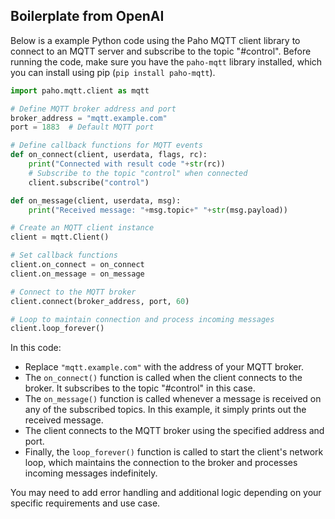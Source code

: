 ## Boilerplate from OpenAI

Below is a example Python code using the Paho MQTT client library to connect to an MQTT server and subscribe to the topic "#control". Before running the code, make sure you have the `paho-mqtt` library installed, which you can install using pip (`pip install paho-mqtt`).

```python
import paho.mqtt.client as mqtt

# Define MQTT broker address and port
broker_address = "mqtt.example.com"
port = 1883  # Default MQTT port

# Define callback functions for MQTT events
def on_connect(client, userdata, flags, rc):
    print("Connected with result code "+str(rc))
    # Subscribe to the topic "control" when connected
    client.subscribe("control")

def on_message(client, userdata, msg):
    print("Received message: "+msg.topic+" "+str(msg.payload))

# Create an MQTT client instance
client = mqtt.Client()

# Set callback functions
client.on_connect = on_connect
client.on_message = on_message

# Connect to the MQTT broker
client.connect(broker_address, port, 60)

# Loop to maintain connection and process incoming messages
client.loop_forever()
```

In this code:

- Replace `"mqtt.example.com"` with the address of your MQTT broker.
- The `on_connect()` function is called when the client connects to the broker. It subscribes to the topic "#control" in this case.
- The `on_message()` function is called whenever a message is received on any of the subscribed topics. In this example, it simply prints out the received message.
- The client connects to the MQTT broker using the specified address and port.
- Finally, the `loop_forever()` function is called to start the client's network loop, which maintains the connection to the broker and processes incoming messages indefinitely.

You may need to add error handling and additional logic depending on your specific requirements and use case.
